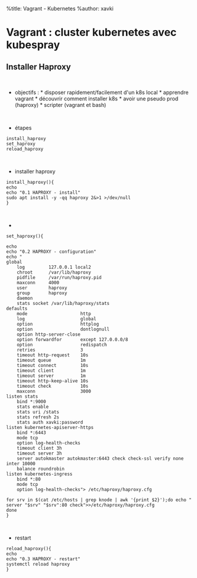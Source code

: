 %title: Vagrant - Kubernetes
%author: xavki


# Vagrant : cluster kubernetes avec kubespray

## Installer Haproxy


<br>


* objectifs :
		* disposer rapidement/facilement d'un k8s local
		* apprendre vagrant
		* découvrir comment installer k8s
		* avoir une pseudo prod (haproxy)
		* scripter (vagrant et bash)


<br>


* étapes

```
install_haproxy
set_haproxy
reload_haproxy
```

<br>


* installer haproxy

```
install_haproxy(){
echo
echo "0.1 HAPROXY - install"
sudo apt install -y -qq haproxy 2&>1 >/dev/null
}
```

<br>


* 

```
set_haproxy(){

echo
echo "0.2 HAPROXY - configuration"
echo "
global
    log         127.0.0.1 local2
    chroot      /var/lib/haproxy
    pidfile     /var/run/haproxy.pid
    maxconn     4000
    user        haproxy
    group       haproxy
    daemon
    stats socket /var/lib/haproxy/stats
defaults
    mode                    http
    log                     global
    option                  httplog
    option                  dontlognull
    option http-server-close
    option forwardfor       except 127.0.0.0/8
    option                  redispatch
    retries                 3
    timeout http-request    10s
    timeout queue           1m
    timeout connect         10s
    timeout client          1m
    timeout server          1m
    timeout http-keep-alive 10s
    timeout check           10s
    maxconn                 3000
listen stats
    bind *:9000
    stats enable
    stats uri /stats
    stats refresh 2s
    stats auth xavki:password
listen kubernetes-apiserver-https
    bind *:6443
    mode tcp
    option log-health-checks
    timeout client 3h
    timeout server 3h
    server autokmaster autokmaster:6443 check check-ssl verify none inter 10000
    balance roundrobin
listen kubernetes-ingress
    bind *:80
    mode tcp
    option log-health-checks"> /etc/haproxy/haproxy.cfg

for srv in $(cat /etc/hosts | grep knode | awk '{print $2}');do echo "    server "$srv" "$srv":80 check">>/etc/haproxy/haproxy.cfg
done
}
```

<br>


* restart

```
reload_haproxy(){
echo
echo "0.3 HAPROXY - restart"
systemctl reload haproxy
}
```

